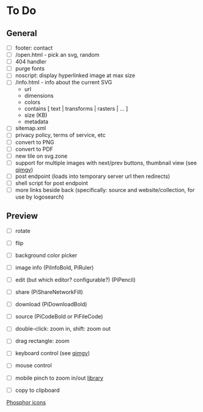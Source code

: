 # To Do

## General 

- [ ] footer: contact
- [ ] /open.html - pick an svg, random
- [ ] 404 handler
- [ ] purge fonts
- [ ] noscript: display hyperlinked image at max size
- [ ] /info.html - info about the current SVG 
	- url
	- dimensions
	- colors
	- contains [ text | transforms | rasters | ... ]
	- size (KB)
	- metadata
- [ ] sitemap.xml
- [ ] privacy policy, terms of service, etc
- [ ] convert to PNG
- [ ] convert to PDF
- [ ] new tile on svg.zone
- [ ] support for multiple images with next/prev buttons, thumbnail view (see [qimgv](https://github.com/easymodo/qimgv))
- [ ] post endpoint (loads into temporary server url then redirects)
- [ ] shell script for post endpoint
- [ ] more links beside back (specifically: source and website/collection, for use by logosearch)

## Preview
- [ ] rotate
- [ ] flip
- [ ] background color picker
- [ ] image info (PiInfoBold, PiRuler)
- [ ] edit (but which editor?  configurable?) (PiPencil)
- [ ] share (PiShareNetworkFill)
- [ ] download (PiDownloadBold)
- [ ] source (PiCodeBold or PiFileCode)
- [ ] double-click: zoom in, shift: zoom out
- [ ] drag rectangle: zoom
- [ ] keyboard control (see [qimgv](https://github.com/easymodo/qimgv))
- [ ] mouse control
- [ ] mobile pinch to zoom in/out [library](https://www.npmjs.com/package/react-map-interaction)
- [ ] copy to clipboard


[Phosphor icons](https://react-icons.github.io/react-icons/icons/pi/)

